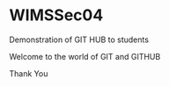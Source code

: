 # WIMSSec04
Demonstration of GIT HUB to students

Welcome to the world of GIT and GITHUB

Thank You
